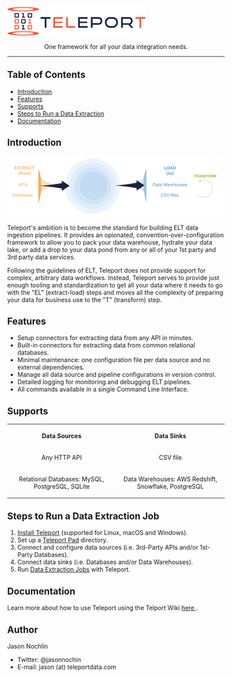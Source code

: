 <img src="assets/logo.png" width="320">

<p align="center">
  One framework for all your data integration needs.
</p>

<hr/>

## Table of Contents

- [Introduction](#introduction)
- [Features](#features)
- [Supports](#supports)
- [Steps to Run a Data Extraction](#steps-to-run-a-data-extraction-job)
- [Documentation](#documentation)

## Introduction

<p align="center">
  <img alt="Teleport architecture" title="Teleport Architecture" src="assets/teleport_main.png" width="750">
</p>

Teleport's ambition is to become the standard for building ELT data ingestion pipelines. It provides an opionated, convention-over-configuration framework to allow you to pack your data warehouse, hydrate your data lake, or add a drop to your data pond from any or all of your 1st party and 3rd party data services.

Following the guidelines of ELT, Teleport does not provide support for complex, arbitrary data workflows. Instead, Teleport serves to provide just enough tooling and standardization to get all your data where it needs to go with the "EL" (extract-load) steps and moves all the complexity of preparing your data for business use to the "T" (transform) step.

## Features

* Setup connectors for extracting data from any API in minutes.
* Built-in connectors for extracting data from common relational databases.
* Minimal maintenance: one configuration file per data source and no external dependencies.
* Manage all data source and pipeline configurations in version control.
* Detailed logging for monitoring and debugging ELT pipelines.
* All commands available in a single Command Line Interface.


## Supports
<p align="center">

<table style="width:100%">
  <tr>
    <th width=25% > <p align="center"> Data Sources </p> </th>
    <th width=25%> <p align="center"> Data Sinks </p> </th>
  </tr>
  <tr>
    <td  width=25%> <p align="center"> Any HTTP API</p> </td>
    <td  width=25%> <p align="center"> CSV file </p> </td>
  </tr>
  <tr>
    <td width=25%> <p align="center"> Relational Databases: MySQL, PostgreSQL, SQLite </p> </td>
    <td width=25%> <p align="center"> Data Warehouses: AWS Redshift, Snowflake, PostgreSQL  </p> </td>
  </tr>
</table>
</p>


## Steps to Run a Data Extraction Job
<ol>
  <li> <a href="https://github.com/hundredwatt/teleport/wiki/Teleport-Installation"> Install Teleport</a> (supported for Linux, macOS and Windows). </li>
  <li> Set up a <a href="https://github.com/hundredwatt/teleport/wiki/Creating-a-Teleport-Pad-Directory"> Teleport Pad</a> directory. </li>
  <li> Connect and configure data sources (i.e. 3rd-Party APIs and/or 1st-Party Databases).
  <li> Connect data sinks (i.e. Databases and/or Data Warehouses).
  <li> Run <a href="https://github.com/hundredwatt/teleport/wiki/Running-a-Data-Extraction-Job">Data Extraction Jobs</a> with Teleport.</li>
</ol>

## Documentation

Learn more about how to use Teleport using the Telport Wiki <a href="https://github.com/hundredwatt/teleport/wiki"> here </a>.

## Author

Jason Nochlin
* Twitter: @jasonnochin
* E-mail: jason (at) teleportdata.com

